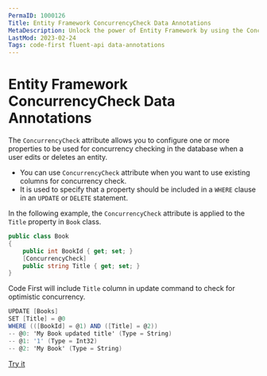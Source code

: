 ```yaml
---
PermaID: 1000126
Title: Entity Framework ConcurrencyCheck Data Annotations
MetaDescription: Unlock the power of Entity Framework by using the ConcurrencyCheck Annotations. Learn What a concurrency check and how to specify this attribute is.
LastMod: 2023-02-24
Tags: code-first fluent-api data-annotations
---
```


# Entity Framework ConcurrencyCheck Data Annotations

The `ConcurrencyCheck` attribute allows you to configure one or more properties to be used for concurrency checking in the database when a user edits or deletes an entity. 

 - You can use `ConcurrencyCheck` attribute when you want to use existing columns for concurrency check.
 - It is used to specify that a property should be included in a `WHERE` clause in an `UPDATE` or `DELETE` statement.

In the following example, the `ConcurrencyCheck` attribute is applied to the `Title` property in `Book` class.

```csharp
public class Book
{
    public int BookId { get; set; }
    [ConcurrencyCheck]
    public string Title { get; set; }
}
```

Code First will include `Title` column in update command to check for optimistic concurrency.

```csharp
UPDATE [Books]
SET [Title] = @0
WHERE (([BookId] = @1) AND ([Title] = @2))
-- @0: 'My Book updated title' (Type = String)
-- @1: '1' (Type = Int32)
-- @2: 'My Book' (Type = String)
```

[Try it](https://dotnetfiddle.net/v1mHtl)